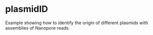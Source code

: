 # plasmidID
Example showing how to identify the origin of different plasmids with assemblies of Nanopore reads.
